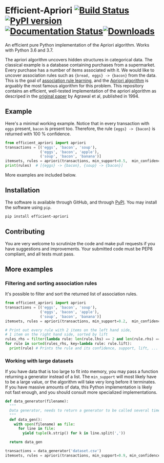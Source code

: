 # Efficient-Apriori [![Build Status](https://travis-ci.com/tommyod/Efficient-Apriori.svg?branch=master)](https://travis-ci.com/tommyod/Efficient-Apriori) [![PyPI version](https://badge.fury.io/py/efficient-apriori.svg)](https://pypi.org/project/efficient-apriori/) [![Documentation Status](https://readthedocs.org/projects/efficient-apriori/badge/?version=latest)](https://efficient-apriori.readthedocs.io/en/latest/?badge=latest)[![Downloads](https://pepy.tech/badge/efficient-apriori)](https://pepy.tech/project/efficient-apriori)

An efficient pure Python implementation of the Apriori algorithm. Works with Python 3.6 and 3.7.

The apriori algorithm uncovers hidden structures in categorical data.
The classical example is a database containing purchases from a supermarket.
Every purchase has a number of items associated with it.
We would like to uncover association rules such as `{bread, eggs} -> {bacon}` from the data.
This is the goal of [association rule learning](https://en.wikipedia.org/wiki/Association_rule_learning), and the [Apriori algorithm](https://en.wikipedia.org/wiki/Apriori_algorithm) is arguably the most famous algorithm for this problem.
This repository contains an efficient, well-tested implementation of the apriori algorithm as descriped in the [original paper](https://www.macs.hw.ac.uk/~dwcorne/Teaching/agrawal94fast.pdf) by Agrawal et al, published in 1994.

## Example

Here's a minimal working example.
Notice that in every transaction with `eggs` present, `bacon` is present too.
Therefore, the rule `{eggs} -> {bacon}` is returned with 100 % confidence.

```python
from efficient_apriori import apriori
transactions = [('eggs', 'bacon', 'soup'),
                ('eggs', 'bacon', 'apple'),
                ('soup', 'bacon', 'banana')]
itemsets, rules = apriori(transactions, min_support=0.5,  min_confidence=1)
print(rules)  # [{eggs} -> {bacon}, {soup} -> {bacon}]
```
More examples are included below.

## Installation

The software is available through GitHub, and through [PyPI](https://pypi.org/project/efficient-apriori/).
You may install the software using `pip`.

```bash
pip install efficient-apriori
```

## Contributing

You are very welcome to scrutinize the code and make pull requests if you have suggestions and improvements.
Your submitted code must be PEP8 compliant, and all tests must pass.

## More examples

### Filtering and sorting association rules

It's possible to filter and sort the returned list of association rules.

```python
from efficient_apriori import apriori
transactions = [('eggs', 'bacon', 'soup'),
                ('eggs', 'bacon', 'apple'),
                ('soup', 'bacon', 'banana')]
itemsets, rules = apriori(transactions, min_support=0.2,  min_confidence=1)

# Print out every rule with 2 items on the left hand side,
# 1 item on the right hand side, sorted by lift
rules_rhs = filter(lambda rule: len(rule.lhs) == 2 and len(rule.rhs) == 1, rules)
for rule in sorted(rules_rhs, key=lambda rule: rule.lift):
  print(rule) # Prints the rule and its confidence, support, lift, ...
```

### Working with large datasets

If you have data that is too large to fit into memory, you may pass a function returning a generator instead of a list.
The `min_support` will most likely have to be a large value, or the algorithm will take very long before it terminates.
If you have massive amounts of data, this Python implementation is likely not fast enough, and you should consult more specialized implementations.

```python
def data_generator(filename):
  """
  Data generator, needs to return a generator to be called several times.
  """
  def data_gen():
    with open(filename) as file:
      for line in file:
        yield tuple(k.strip() for k in line.split(','))      

  return data_gen

transactions = data_generator('dataset.csv')
itemsets, rules = apriori(transactions, min_support=0.9, min_confidence=0.6)
```
